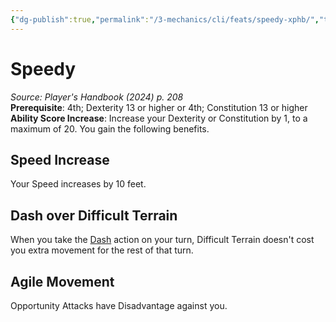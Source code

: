 ```yaml
---
{"dg-publish":true,"permalink":"/3-mechanics/cli/feats/speedy-xphb/","tags":["ttrpg-cli/compendium/src/5e/xphb","ttrpg-cli/feat"],"noteIcon":""}
---
```


# Speedy
*Source: Player's Handbook (2024) p. 208*  
**Prerequisite**: 4th; Dexterity 13 or higher or 4th; Constitution 13 or higher
**Ability Score Increase**: Increase your Dexterity or Constitution by 1, to a maximum of 20.
You gain the following benefits.

## Speed Increase

Your Speed increases by 10 feet.

## Dash over Difficult Terrain

When you take the [Dash](3-Mechanics/CLI/rules/actions.md#Dash) action on your turn, Difficult Terrain doesn't cost you extra movement for the rest of that turn.

## Agile Movement

Opportunity Attacks have Disadvantage against you.
